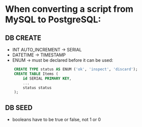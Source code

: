 # When converting a script from MySQL to PostgreSQL:

## DB CREATE
- INT AUTO_INCREMENT -> SERIAL
- DATETIME -> TIMESTAMP
- ENUM -> must be declared before it can be used:
```sql
    CREATE TYPE status AS ENUM ('ok', 'inspect', 'discard');
    CREATE TABLE Items (
        id SERIAL PRIMARY KEY,
        ...
        status status
    );
```

## DB SEED
- booleans have to be true or false, not 1 or 0